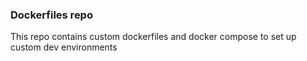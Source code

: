 ### Dockerfiles repo

This repo contains custom dockerfiles and docker compose to set up custom dev environments
